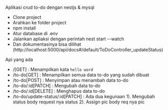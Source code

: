 Aplikasi crud to-do dengan nestjs & mysql

- Clone project
- Arahkan ke folder project
- npm install
- Atur database di .env
- Jalankan apliaksi dengan perintah nest start --watch
- Dan dokumentasinya bisa dilihat (http://localhost:5000/api/docs#/default/ToDoController_updateStatus)

Api yang ada

- /[GET] : Menampilkan kata `hello word`
- /to-do[GET] : Menampilkan semua data to-do yang sudah dibuat
- /to-do[POST] : Menyimpan atau menambah data to-do
- /to-do/:id[PATCH] : Mengubah data to-do
- /to-do/:id[DELETE] : Menghapus data to-do
- /to-do/update-status/:id[PATCH] : Ada dua kegunaan 1). Mengubah status body request nya status 2). Assign pic body req nya pic
